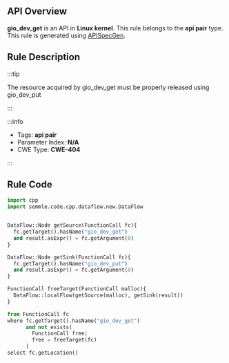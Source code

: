 ---
---


## API Overview
**gio_dev_get** is an API in **Linux kernel**. This rule belongs to the **api pair** type. This rule is generated using [APISpecGen](../../tools/APISpecGen).
## Rule Description

:::tip

The resource acquired by gio_dev_get must be properly released using gio_dev_put

:::

:::info

- Tags: **api pair**
- Parameter Index: **N/A**
- CWE Type: **CWE-404**

:::

## Rule Code
```python
import cpp
import semmle.code.cpp.dataflow.new.DataFlow


DataFlow::Node getSource(FunctionCall fc){
  fc.getTarget().hasName("gio_dev_get")
  and result.asExpr() = fc.getArgument(0)
}

DataFlow::Node getSink(FunctionCall fc){
  fc.getTarget().hasName("gio_dev_put")
  and result.asExpr() = fc.getArgument(0)
}

FunctionCall freeTarget(FunctionCall malloc){
  DataFlow::localFlow(getSource(malloc), getSink(result))
}

from FunctionCall fc
where fc.getTarget().hasName("gio_dev_get")
      and not exists(
        FunctionCall free| 
        free = freeTarget(fc)
      )
select fc.getLocation()

    
```